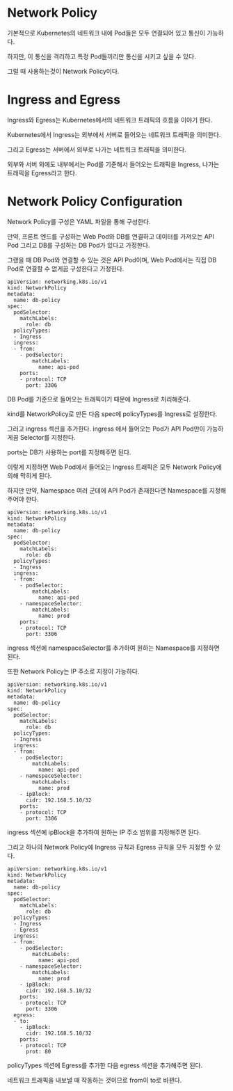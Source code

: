 # Network Policy

기본적으로 Kubernetes의 네트워크 내에 Pod들은 모두 연결되어 있고 통신이 가능하다.

하지만, 이 통신을 격리하고 특정 Pod들끼리만 통신을 시키고 싶을 수 있다.

그럴 때 사용하는것이 Network Policy이다.

# Ingress and Egress

Ingress와 Egress는 Kubernetes에서의 네트워크 트래픽의 흐름을 이야기 한다.

Kubernetes에서 Ingress는 외부에서 서버로 들어오는 네트워크 트래픽을 의미한다.

그리고 Egress는 서버에서 외부로 나가는 네트워크 트래픽을 의미한다.

외부와 서버 외에도 내부에서는 Pod를 기준해서 들어오는 트래픽을 Ingress, 나가는 트래픽을 Egress라고 한다.

# Network Policy Configuration

Network Policy를 구성은 YAML 파일을 통해 구성한다.

만약, 프론트 엔드를 구성하는 Web Pod와 DB를 연결하고 데이터를 가져오는 API Pod 그리고 DB를 구성하는 DB Pod가 있다고 가정한다.

그랬을 때 DB Pod와 연결할 수 있는 것은 API Pod이며, Web Pod에서는 직접 DB Pod로 연결할 수 없게끔 구성한다고 가정한다.

```
apiVersion: networking.k8s.io/v1
kind: NetworkPolicy
metadata:
  name: db-policy
spec:
  podSelector:
    matchLabels:
      role: db
  policyTypes:
  - Ingress
  ingress:
  - from:
    - podSelector:
        matchLabels:
          name: api-pod
    ports:
    - protocol: TCP
      port: 3306
```

DB Pod를 기준으로 들어오는 트래픽이기 때문에 Ingress로 처리해준다. 

kind를 NetworkPolicy로 만든 다음 spec에 policyTypes를 Ingress로 설정한다.

그러고 ingress 섹션을 추가한다. ingress 에서 들어오는 Pod가 API Pod만이 가능하게끔 Selector를 지정한다.

ports는 DB가 사용하는 port를 지정해주면 된다.

이렇게 지정하면 Web Pod에서 들어오는 Ingress 트래픽은 모두 Network Policy에 의해 막히게 된다.

하지만 만약, Namespace 여러 군데에 API Pod가 존재한다면 Namespace를 지정해주어야 한다.

```
apiVersion: networking.k8s.io/v1
kind: NetworkPolicy
metadata:
  name: db-policy
spec:
  podSelector:
    matchLabels:
      role: db
  policyTypes:
  - Ingress
  ingress:
  - from:
    - podSelector:
        matchLabels:
          name: api-pod
    - namespaceSelector:
        matchLabels:
          name: prod
    ports:
    - protocol: TCP
      port: 3306
```

ingress 섹션에 namespaceSelector를 추가하여 원하는 Namespace를 지정하면 된다.

또한 Network Policy는 IP 주소로 지정이 가능하다.

```
apiVersion: networking.k8s.io/v1
kind: NetworkPolicy
metadata:
  name: db-policy
spec:
  podSelector:
    matchLabels:
      role: db
  policyTypes:
  - Ingress
  ingress:
  - from:
    - podSelector:
        matchLabels:
          name: api-pod
    - namespaceSelector:
        matchLabels:
          name: prod
    - ipBlock:
      cidr: 192.168.5.10/32
    ports:
    - protocol: TCP
      port: 3306
```

ingress 섹션에 ipBlock을 추가하여 원하는 IP 주소 범위를 지정해주면 된다.

그리고 하나의 Network Policy에 Ingress 규칙과 Egress 규칙을 모두 지정할 수 있다.

```
apiVersion: networking.k8s.io/v1
kind: NetworkPolicy
metadata:
  name: db-policy
spec:
  podSelector:
    matchLabels:
      role: db
  policyTypes:
  - Ingress
  - Egress
  ingress:
  - from:
    - podSelector:
        matchLabels:
          name: api-pod
    - namespaceSelector:
        matchLabels:
          name: prod
    - ipBlock:
      cidr: 192.168.5.10/32
    ports:
    - protocol: TCP
      port: 3306
  egress:
  - to:
    - ipBlock:
      cidr: 192.168.5.10/32
    ports:
    - protocol: TCP
      prot: 80
```

policyTypes 섹션에 Egress를 추가한 다음 egress 섹션을 추가해주면 된다.

네트워크 트래픽을 내보낼 때 작동하는 것이므로 from이 to로 바뀐다.
